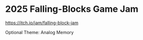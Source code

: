 # 2025 Falling-Blocks Game Jam
https://itch.io/jam/falling-block-jam

Optional Theme: Analog Memory
